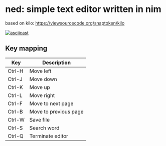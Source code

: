 # ned: simple text editor written in nim
based on kilo: https://viewsourcecode.org/snaptoken/kilo

[![asciicast](https://asciinema.org/a/YoeFoS5PWwnGYbhXl5Vq29Km9.svg)](https://asciinema.org/a/YoeFoS5PWwnGYbhXl5Vq29Km9)

## Key mapping
|Key|Description|
|---|-----------|
|Ctrl-H | Move left |
|Ctrl-J | Move down |
|Ctrl-K | Move up |
|Ctrl-L | Move right |
|Ctrl-F | Move to next page |
|Ctrl-B | Move to previous page |
|Ctrl-W | Save file |
|Ctrl-S | Search word |
|Ctrl-Q | Terminate editor |
